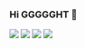 ### Hi GGGGGHT 👋

![](https://img.shields.io/badge/Use-C/G0/JAVA-0076ab?style=flat&logo=C&logoColor=ffffff)
![](https://img.shields.io/badge/Learn-JAVA-blueviolet?style=flat&logo=Visual%20Studio%20Code&logoColor=ffffff)
![](https://img.shields.io/badge/OS-Linux-orange?style=flat&logo=Linux&logoColor=ffffff)
![](https://img.shields.io/badge/Read-Redis-9cf?style=flat&logo=redis&logoColor=ffffff)

<!-- <details>
<summary>📈 My GitHub Stats</summary>

<p align="center"> <img src="https://github-readme-stats.vercel.app/api?username=ggggght&show_icons=true&theme=gotham" alt="flightfish" />

</details> -->
<!--
**GGGGGHT/GGGGGHT** is a ✨ _special_ ✨ repository because its `README.md` (this file) appears on your GitHub profile.

Here are some ideas to get you started:

- 🔭 I’m currently working on ...
- 🌱 I’m currently learning ...
- 👯 I’m looking to collaborate on ...
- 🤔 I’m looking for help with ...
- 💬 Ask me about ...
- 📫 How to reach me: ...
- 😄 Pronouns: ...
- ⚡ Fun fact: ...
-->
